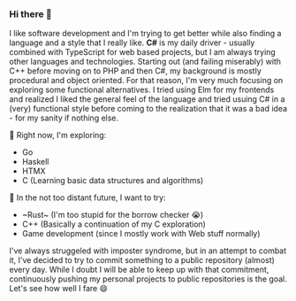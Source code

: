 ### Hi there 👋

I like software development and I'm trying to get better while also finding a language and a style that I really like. **C#** is my daily driver - usually combined with TypeScript for web based projects, but I am always trying other languages and technologies. Starting out (and failing miserably) with C++ before moving on to PHP and then C#, my background is mostly procedural and object oriented. For that reason, I'm very much focusing on exploring some functional alternatives. I tried using Elm for my frontends and realized I liked the general feel of the language and tried usuing C# in a (very) functional style before coming to the realization that it was a bad idea - for my sanity if nothing else.

🌱 Right now, I'm exploring:
 - Go
 - Haskell
 - HTMX
 - C (Learning basic data structures and algorithms)

🎯 In the not too distant future, I want to try:
 - ~Rust~ (I'm too stupid for the borrow checker 😭)
 - C++ (Basically a continuation of my C exploration)
 - Game development (since I mostly work with Web stuff normally)

I've always struggeled with imposter syndrome, but in an attempt to combat it, I've decided to try to commit something to a public repository (almost) every day. While I doubt I will be able to keep up with that commitment, continuously pushing my personal projects to public repositories is the goal. Let's see how well I fare 😄

<!--
**martinstromberg/martinstromberg** is a ✨ _special_ ✨ repository because its `README.md` (this file) appears on your GitHub profile.

Here are some ideas to get you started:

- 🔭 I’m currently working on ...
- 🌱 I’m currently learning ...
- 👯 I’m looking to collaborate on ...
- 🤔 I’m looking for help with ...
- 💬 Ask me about ...
- 📫 How to reach me: ...
- 😄 Pronouns: ...
- ⚡ Fun fact: ...
-->
